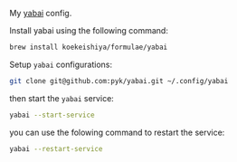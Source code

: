 My [yabai](https://github.com/koekeishiya/yabai) config.

Install yabai using the following command:

```sh
brew install koekeishiya/formulae/yabai
```

Setup `yabai` configurations:

```sh
git clone git@github.com:pyk/yabai.git ~/.config/yabai
```

then start the `yabai` service:

```sh
yabai --start-service
```

you can use the folowing command to restart the service:

```sh
yabai --restart-service
```
